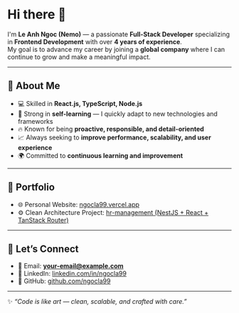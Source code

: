 # Hi there 👋

I'm **Le Anh Ngoc (Nemo)** — a passionate **Full-Stack Developer** specializing in **Frontend Development** with over **4 years of experience**.  
My goal is to advance my career by joining a **global company** where I can continue to grow and make a meaningful impact.  

---

## 🚀 About Me
- 💻 Skilled in **React.js, TypeScript, Node.js**  
- 🌱 Strong in **self-learning** — I quickly adapt to new technologies and frameworks  
- 🔥 Known for being **proactive, responsible, and detail-oriented**  
- 📈 Always seeking to **improve performance, scalability, and user experience**  
- 🌍 Committed to **continuous learning and improvement**  

---

## 📂 Portfolio
- 🌐 Personal Website: [ngocla99.vercel.app](https://ngocla99.vercel.app/)  
- ⚙️ Clean Architecture Project: [hr-management (NestJS + React + TanStack Router)](https://github.com/ngocla99/hr-management)

---

## 🤝 Let’s Connect
- 📧 Email: **your-email@example.com**  
- 💼 LinkedIn: [linkedin.com/in/ngocla99](https://linkedin.com/in/ngocla99)  
- 🐙 GitHub: [github.com/ngocla99](https://github.com/ngocla99)  

---

✨ *“Code is like art — clean, scalable, and crafted with care.”*
